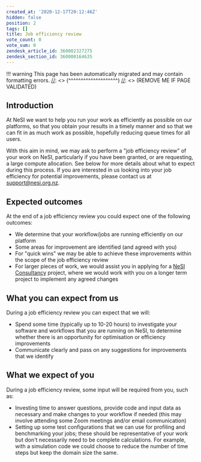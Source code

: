 ```yaml
---
created_at: '2020-12-17T20:12:46Z'
hidden: false
position: 2
tags: []
title: Job efficiency review
vote_count: 0
vote_sum: 0
zendesk_article_id: 360002327275
zendesk_section_id: 360000164635
---
```




[//]: <> (REMOVE ME IF PAGE VALIDATED)
[//]: <> (vvvvvvvvvvvvvvvvvvvv)
!!! warning
    This page has been automatically migrated and may contain formatting errors.
[//]: <> (^^^^^^^^^^^^^^^^^^^^)
[//]: <> (REMOVE ME IF PAGE VALIDATED)

## Introduction

At NeSI we want to help you run your work as efficiently as possible on
our platforms, so that you obtain your results in a timely manner and so
that we can fit in as much work as possible, hopefully reducing queue
times for all users.

With this aim in mind, we may ask to perform a "job efficiency review"
of your work on NeSI, particularly if you have been granted, or are
requesting, a large compute allocation. See below for more details about
what to expect during this process. If you are interested in us looking
into your job efficiency for potential improvements, please contact us
at <support@nesi.org.nz>.

## Expected outcomes

At the end of a job efficiency review you could expect one of the
following outcomes:

-   We determine that your workflow/jobs are running efficiently on our
platform
-   Some areas for improvement are identified (and agreed with you)
-   For "quick wins" we may be able to achieve these improvements
within the scope of the job efficiency review
-   For larger pieces of work, we would assist you in applying for a
[NeSI
Consultancy](https://support.nesi.org.nz/hc/en-gb/articles/360000751916-Consultancy)
project, where we would work with you on a longer term project
to implement any agreed changes

## What you can expect from us

During a job efficiency review you can expect that we will:

-   Spend some time (typically up to 10-20 hours) to investigate your
software and workflows that you are running on NeSI, to determine
whether there is an opportunity for optimisation or efficiency
improvements
-   Communicate clearly and pass on any suggestions for improvements
that we identify

## What we expect of you

During a job efficiency review, some input will be required from you,
such as:

-   Investing time to answer questions, provide code and input data as
necessary and make changes to your workflow if needed (this may
involve attending some Zoom meetings and/or email communication)
-   Setting up some test configurations that we can use for profiling
and benchmarking your jobs; these should be representative of your
work but don't necessarily need to be complete calculations. For
example, with a simulation code we could choose to reduce the number
of time steps but keep the domain size the same.